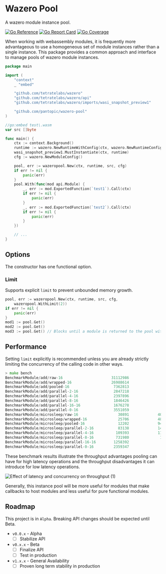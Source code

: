 # Wazero Pool

A wazero module instance pool.

[![Go Reference](https://godoc.org/github.com/pantopic/wazero-pool?status.svg)](https://godoc.org/github.com/pantopic/wazero-pool)
[![Go Report Card](https://goreportcard.com/badge/github.com/pantopic/wazero-pool?1)](https://goreportcard.com/report/github.com/pantopic/wazero-pool)
[![Go Coverage](https://github.com/pantopic/wazero-pool/wiki/coverage.svg)](https://raw.githack.com/wiki/pantopic/wazero-pool/coverage.html)

When working with webassembly modules, it is frequently more advantageous to use a homogeneous set of module instances
rather than a single instance. This package provides a common approach and interface to manage pools of
wazero module instances.

```go
package main

import (
	"context"
	_ "embed"

	"github.com/tetratelabs/wazero"
	"github.com/tetratelabs/wazero/api"
	"github.com/tetratelabs/wazero/imports/wasi_snapshot_preview1"

	"github.com/pantopic/wazero-pool"
)

//go:embed test\.wasm
var src []byte

func main() {
	ctx := context.Background()
	runtime := wazero.NewRuntimeWithConfig(ctx, wazero.NewRuntimeConfig())
	wasi_snapshot_preview1.MustInstantiate(ctx, runtime)
	cfg := wazero.NewModuleConfig()

	pool, err := wazeropool.New(ctx, runtime, src, cfg)
	if err != nil {
		panic(err)
	}
	pool.With(func(mod api.Module) {
		_, err := mod.ExportedFunction(`test1`).Call(ctx)
		if err != nil {
			panic(err)
		}
		_, err := mod.ExportedFunction(`test2`).Call(ctx)
		if err != nil {
			panic(err)
		}
	})

	// ...
}
```

## Options

The constructor has one functional option.

### Limit

Supports explicit `limit` to prevent unbounded memory growth.

```go
pool, err := wazeropool.New(ctx, runtime, src, cfg, 
	wazeropool.WithLimit(2))
if err != nil {
	panic(err)
}
mod1 := pool.Get()
mod2 := pool.Get()
mod3 := pool.Get() // Blocks until a module is returned to the pool with `pool.Put`
```

## Performance

Setting `limit` explicitly is recommended unless you are already strictly limiting the concurrency of the calling code
in other ways.

```go
> make bench
BenchmarkModule/add/raw-16                      31112986                38.95 ns/op
BenchmarkModule/add/wrapped-16                  26988614                45.59 ns/op
BenchmarkModule/add/pooled-16                    7362813               160.9 ns/op
BenchmarkModule/add/parallel-2-16                2847218               445.3 ns/op
BenchmarkModule/add/parallel-4-16                2397896               508.7 ns/op
BenchmarkModule/add/parallel-8-16                1846426               656.6 ns/op
BenchmarkModule/add/parallel-16-16               1676278               745.8 ns/op
BenchmarkModule/add/parallel-0-16                3551059               331.8 ns/op
BenchmarkModule/microsleep/raw-16                  30891             40574 ns/op
BenchmarkModule/microsleep/wrapped-16              25706             48160 ns/op
BenchmarkModule/microsleep/pooled-16               12202             94872 ns/op
BenchmarkModule/microsleep/parallel-2-16           83138             14738 ns/op
BenchmarkModule/microsleep/parallel-4-16          109393             11234 ns/op
BenchmarkModule/microsleep/parallel-8-16          731980              1714 ns/op
BenchmarkModule/microsleep/parallel-16-16        1258392               969.3 ns/op
BenchmarkModule/microsleep/parallel-0-16         2359347               517.5 ns/op
```

These benchmark results illustrate the throughput advantages pooling can have for high latency operations and the throughput disadvantages it can introduce for low latency operations.

![Effect of latency and concurrency on throughput (1)](https://github.com/user-attachments/assets/ac9fe721-8083-4b45-bc23-e3ceb9599ed7)

Generally, this instance pool will be more useful for modules that make callbacks to host modules and less useful for pure functional modules.

## Roadmap

This project is in `Alpha`. Breaking API changes should be expected until Beta.

- `v0.0.x` - Alpha
  - [ ] Stabilize API
- `v0.x.x` - Beta
  - [ ] Finalize API
  - [ ] Test in production
- `v1.x.x` - General Availability
  - [ ] Proven long term stability in production
